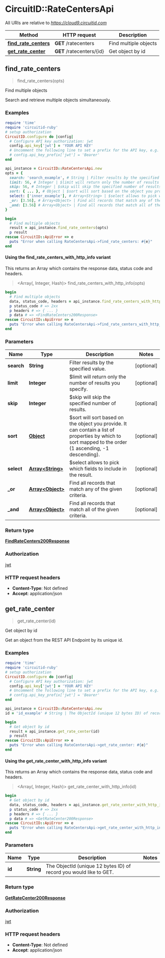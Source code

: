 # CircuitID::RateCentersApi

All URIs are relative to *https://cloud9.circuitid.com*

| Method | HTTP request | Description |
| ------ | ------------ | ----------- |
| [**find_rate_centers**](RateCentersApi.md#find_rate_centers) | **GET** /ratecenters | Find multiple objects |
| [**get_rate_center**](RateCentersApi.md#get_rate_center) | **GET** /ratecenters/{id} | Get object by id |


## find_rate_centers

> <FindRateCenters200Response> find_rate_centers(opts)

Find multiple objects

Search and retrieve multiple objects simultaneously. 

### Examples

```ruby
require 'time'
require 'circuitid-ruby'
# setup authorization
CircuitID.configure do |config|
  # Configure API key authorization: jwt
  config.api_key['jwt'] = 'YOUR API KEY'
  # Uncomment the following line to set a prefix for the API key, e.g. 'Bearer' (defaults to nil)
  # config.api_key_prefix['jwt'] = 'Bearer'
end

api_instance = CircuitID::RateCentersApi.new
opts = {
  search: 'search_example', # String | Filter results by the specified value.
  limit: 56, # Integer | $limit will return only the number of results you specify.
  skip: 56, # Integer | $skip will skip the specified number of results.
  sort: { ... }, # Object | $sort will sort based on the object you provide. It can contain a list of properties by which to sort mapped to the order (1 ascending, -1 descending).
  select: ['inner_example'], # Array<String> | $select allows to pick which fields to include in the result.
  _or: [3.56], # Array<Object> | Find all records that match any of the given criteria.
  _and: [3.56] # Array<Object> | Find all records that match all of the given criteria.
}

begin
  # Find multiple objects
  result = api_instance.find_rate_centers(opts)
  p result
rescue CircuitID::ApiError => e
  puts "Error when calling RateCentersApi->find_rate_centers: #{e}"
end
```

#### Using the find_rate_centers_with_http_info variant

This returns an Array which contains the response data, status code and headers.

> <Array(<FindRateCenters200Response>, Integer, Hash)> find_rate_centers_with_http_info(opts)

```ruby
begin
  # Find multiple objects
  data, status_code, headers = api_instance.find_rate_centers_with_http_info(opts)
  p status_code # => 2xx
  p headers # => { ... }
  p data # => <FindRateCenters200Response>
rescue CircuitID::ApiError => e
  puts "Error when calling RateCentersApi->find_rate_centers_with_http_info: #{e}"
end
```

### Parameters

| Name | Type | Description | Notes |
| ---- | ---- | ----------- | ----- |
| **search** | **String** | Filter results by the specified value. | [optional] |
| **limit** | **Integer** | $limit will return only the number of results you specify. | [optional] |
| **skip** | **Integer** | $skip will skip the specified number of results. | [optional] |
| **sort** | [**Object**](.md) | $sort will sort based on the object you provide. It can contain a list of properties by which to sort mapped to the order (1 ascending, -1 descending). | [optional] |
| **select** | [**Array&lt;String&gt;**](String.md) | $select allows to pick which fields to include in the result. | [optional] |
| **_or** | [**Array&lt;Object&gt;**](Object.md) | Find all records that match any of the given criteria. | [optional] |
| **_and** | [**Array&lt;Object&gt;**](Object.md) | Find all records that match all of the given criteria. | [optional] |

### Return type

[**FindRateCenters200Response**](FindRateCenters200Response.md)

### Authorization

[jwt](../README.md#jwt)

### HTTP request headers

- **Content-Type**: Not defined
- **Accept**: application/json


## get_rate_center

> <GetRateCenter200Response> get_rate_center(id)

Get object by id

Get an object from the REST API Endpoint by its unique id.

### Examples

```ruby
require 'time'
require 'circuitid-ruby'
# setup authorization
CircuitID.configure do |config|
  # Configure API key authorization: jwt
  config.api_key['jwt'] = 'YOUR API KEY'
  # Uncomment the following line to set a prefix for the API key, e.g. 'Bearer' (defaults to nil)
  # config.api_key_prefix['jwt'] = 'Bearer'
end

api_instance = CircuitID::RateCentersApi.new
id = 'id_example' # String | The ObjectId (unique 12 bytes ID) of record you would like to GET.

begin
  # Get object by id
  result = api_instance.get_rate_center(id)
  p result
rescue CircuitID::ApiError => e
  puts "Error when calling RateCentersApi->get_rate_center: #{e}"
end
```

#### Using the get_rate_center_with_http_info variant

This returns an Array which contains the response data, status code and headers.

> <Array(<GetRateCenter200Response>, Integer, Hash)> get_rate_center_with_http_info(id)

```ruby
begin
  # Get object by id
  data, status_code, headers = api_instance.get_rate_center_with_http_info(id)
  p status_code # => 2xx
  p headers # => { ... }
  p data # => <GetRateCenter200Response>
rescue CircuitID::ApiError => e
  puts "Error when calling RateCentersApi->get_rate_center_with_http_info: #{e}"
end
```

### Parameters

| Name | Type | Description | Notes |
| ---- | ---- | ----------- | ----- |
| **id** | **String** | The ObjectId (unique 12 bytes ID) of record you would like to GET. |  |

### Return type

[**GetRateCenter200Response**](GetRateCenter200Response.md)

### Authorization

[jwt](../README.md#jwt)

### HTTP request headers

- **Content-Type**: Not defined
- **Accept**: application/json

